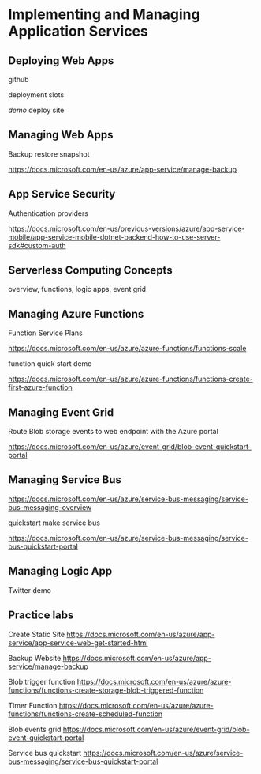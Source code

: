 # Implementing and Managing Application Services

## Deploying Web Apps

github

deployment slots

*demo* deploy site

## Managing Web Apps

Backup restore snapshot

https://docs.microsoft.com/en-us/azure/app-service/manage-backup

## App Service Security

Authentication providers

https://docs.microsoft.com/en-us/previous-versions/azure/app-service-mobile/app-service-mobile-dotnet-backend-how-to-use-server-sdk#custom-auth

## Serverless Computing Concepts

overview, functions, logic apps, event grid

## Managing Azure Functions

Function Service Plans

https://docs.microsoft.com/en-us/azure/azure-functions/functions-scale

function quick start demo

https://docs.microsoft.com/en-us/azure/azure-functions/functions-create-first-azure-function

## Managing Event Grid


Route Blob storage events to web endpoint with the Azure portal

https://docs.microsoft.com/en-us/azure/event-grid/blob-event-quickstart-portal

## Managing Service Bus

https://docs.microsoft.com/en-us/azure/service-bus-messaging/service-bus-messaging-overview

quickstart make service bus

https://docs.microsoft.com/en-us/azure/service-bus-messaging/service-bus-quickstart-portal



## Managing Logic App

Twitter demo

## Practice labs

Create Static Site
https://docs.microsoft.com/en-us/azure/app-service/app-service-web-get-started-html

Backup Website
https://docs.microsoft.com/en-us/azure/app-service/manage-backup

Blob trigger function
https://docs.microsoft.com/en-us/azure/azure-functions/functions-create-storage-blob-triggered-function

Timer Function
https://docs.microsoft.com/en-us/azure/azure-functions/functions-create-scheduled-function

Blob events grid
https://docs.microsoft.com/en-us/azure/event-grid/blob-event-quickstart-portal

Service bus quickstart
https://docs.microsoft.com/en-us/azure/service-bus-messaging/service-bus-quickstart-portal

